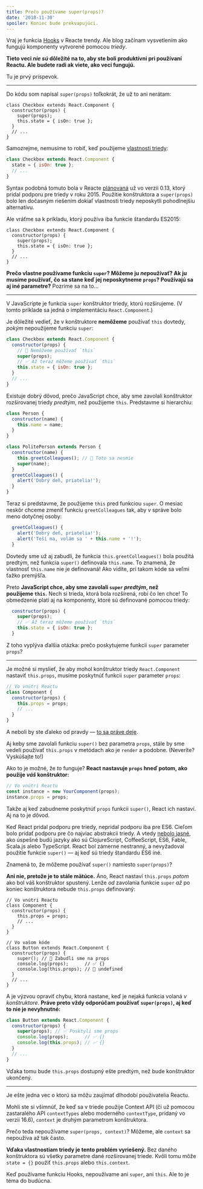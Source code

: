 ```yaml
---
title: Prečo používame super(props)?
date: '2018-11-30'
spoiler: Koniec bude prekvapujúci. 
---
```


Vraj je funkcia [Hooks](https://reactjs.org/docs/hooks-intro.html) v Reacte trendy. Ale blog začínam vysvetlením ako fungujú komponenty vytvorené pomocou *triedy*.

**Tieto veci *nie sú* dôležité na to, aby ste boli produktívni pri používaní Reactu. Ale budete radi ak viete, ako veci fungujú.**

Tu je prvý príspevok.

---

Do kódu som napísal `super(props)` toľkokrát, že už to ani nerátam:

```jsx{3}
class Checkbox extends React.Component {
  constructor(props) {
    super(props);
    this.state = { isOn: true };
  }
  // ...
}
```

Samozrejme, nemusíme to robiť, keď použijeme [vlastnosti triedy](https://github.com/tc39/proposal-class-fields):

```jsx
class Checkbox extends React.Component {
  state = { isOn: true };
  // ...
}
```

Syntax podobná tomuto bola v Reacte [plánovaná](https://reactjs.org/blog/2015/01/27/react-v0.13.0-beta-1.html#es7-property-initializers) už vo verzii 0.13, ktorý pridal podporu pre triedy v roku 2015. Použitie konštruktora a `super(props)` bolo len dočasným riešením dokiaľ vlastnosti triedy neposkytli pohodlnejšiu alternatívu.

Ale vráťme sa k príkladu, ktorý používa iba funkcie štandardu ES2015:

```jsx{3}
class Checkbox extends React.Component {
  constructor(props) {
    super(props);
    this.state = { isOn: true };
  }
  // ...
}
```

**Prečo vlastne používame funkciu `super`? Môžeme ju *ne*používať? Ak ju musíme používať, čo sa stane keď jej neposkytneme `props`? Používajú sa aj iné parametre?** Pozrime sa na to…

---

V JavaScripte je funkcia `super` konštruktor triedy, ktorú rozširujeme. (V tomto príklade sa jedná o implementáciu `React.Component`.)

Je dôležité vedieť, že v konštruktore **nemôžeme** používať `this` dovtedy, *pokým* nepoužijeme funkciu `super`:

```jsx
class Checkbox extends React.Component {
  constructor(props) {
    // 🔴 Nemôžeme používať `this`
    super(props);
    // ✅ Až teraz môžeme používať `this`
    this.state = { isOn: true };
  }
  // ...
}
```

Existuje dobrý dôvod, prečo JavaScript chce, aby sme zavolali konštruktor rozširovanej triedy *predtým*, než použijeme `this`. Predstavme si hierarchiu:

```jsx
class Person {
  constructor(name) {
    this.name = name;
  }
}

class PolitePerson extends Person {
  constructor(name) {
    this.greetColleagues(); // 🔴 Toto sa nesmie
    super(name);
  }
  greetColleagues() {
    alert('Dobrý deň, priatelia!');
  }
}
```

Teraz si predstavme, že použijeme `this` pred funkciou `super`. O mesiac neskôr chceme zmeniť funkciu `greetColleagues` tak, aby v správe bolo meno dotyčnej osoby:

```jsx
  greetColleagues() {
    alert('Dobrý deň, priatelia!');
    alert('Teší ma, volám sa ' + this.name + '!');
  }
```

Dovtedy sme už aj zabudli, že funkcia `this.greetColleagues()` bola použitá predtým, než funkcia `super()` definovala `this.name`. To znamená, že vlastnosť `this.name` nie je definovaná! Ako vidíte, pri takom kóde sa veľmi ťažko premýšľa.

Preto **JavaScript chce, aby sme zavolali `super` *predtým*, než použijeme `this`.** Nech si trieda, ktorá bola rozšírená, robí čo len chce! To obmedzenie platí aj na komponenty, ktoré sú definované pomocou triedy:

```jsx
  constructor(props) {
    super(props);
    // ✅ Až teraz môžeme používať `this`
    this.state = { isOn: true };
  }
```

Z toho vyplýva ďalšia otázka: prečo poskytujeme funkcii `super` parameter `props`?

---

Je možné si myslieť, že aby mohol konštruktor triedy `React.Component` nastaviť `this.props`, musíme poskytnúť funkcii `super` parameter `props`:

```jsx
// Vo vnútri Reactu
class Component {
  constructor(props) {
    this.props = props;
    // ...
  }
}
```

A neboli by ste ďaleko od pravdy — [to sa práve deje](https://github.com/facebook/react/blob/1d25aa5787d4e19704c049c3cfa985d3b5190e0d/packages/react/src/ReactBaseClasses.js#L22).

Aj keby sme zavolali funkciu `super()` bez parametra `props`, stále by sme vedeli používať `this.props` v metódach ako je `render` a podobne. (Neveríte? Vyskúšajte to!)

Ako to je možné, že *to* funguje? **React nastavuje `props` hneď potom, ako použije *váš* konštruktor:**

```jsx
// Vo vnútri Reactu
const instance = new YourComponent(props);
instance.props = props;
```

Takže aj keď zabudneme poskytnúť `props` funkcii `super()`, React ich nastaví. Aj na to je dôvod.

Keď React pridal podporu pre triedy, nepridal podporu iba pre ES6. Cieľom bolo pridať podporu pre čo najviac abstrakcii triedy. A vtedy [nebolo jasné](https://reactjs.org/blog/2015/01/27/react-v0.13.0-beta-1.html#other-languages), ako úspešné budú jazyky ako sú ClojureScript, CoffeeScript, ES6, Fable, Scala.js alebo TypeScript. React bol zámerne nestranný, a nevyžadoval použitie funkcie `super()` — aj keď sú triedy štandardu ES6 iné.

Znamená to, že môžeme používať `super()` namiesto `super(props)`?

**Ani nie, pretože je to stále mätúce.** Áno, React nastaví `this.props` *potom* ako bol váš konštruktor spustený. Lenže *od* zavolania funkcie `super` *až* po koniec konštruktora nebude `this.props` definovaný:

```jsx{14}
// Vo vnútri Reactu
class Component {
  constructor(props) {
    this.props = props;
    // ...
  }
}

// Vo vašom kóde
class Button extends React.Component {
  constructor(props) {
    super(); // 😬 Zabudli sme na props
    console.log(props);      // ✅ {}
    console.log(this.props); // 😬 undefined 
  }
  // ...
}
```

A je výzvou opraviť chybu, ktorá nastane, keď je nejaká funkcia volaná *v konštruktore*. **Práve preto vždy odporúčam používať `super(props)`, aj keď to nie je nevyhnutné:**

```jsx
class Button extends React.Component {
  constructor(props) {
    super(props); // ✅ Posktyli sme props
    console.log(props);      // ✅ {}
    console.log(this.props); // ✅ {}
  }
  // ...
}
```

Vďaka tomu bude `this.props` dostupný ešte predtým, než bude konštruktor ukončený.

-----

Je ešte jedna vec o ktorú sa môžu zaujímať dlhodobí používatelia Reactu.

Mohli ste si všimnúť, že keď sa v triede použije Context API (či už pomocou zastaralého API `contextTypes` alebo moderného `contextType`, pridaný vo verzii 16.6), `context` je druhým parametrom konštruktora.

Prečo teda nepoužívame `super(props, context)`? Môžeme, ale `context` sa nepoužíva až tak často.

**Vďaka vlastnostiam triedy je tento problém vyriešený.** Bez daného konštruktora sú všetky parametre dané rozširovanej triede. Kvôli tomu môže `state = {}` použiť `this.props` alebo `this.context`.

Keď používame funkciu Hooks, nepoužívame ani `super`, ani `this`. Ale to je téma do budúcna.
